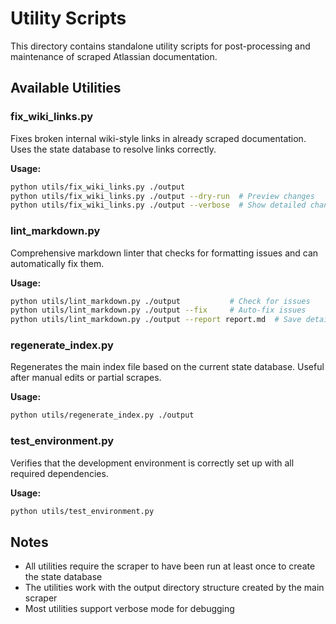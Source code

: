 # Utility Scripts

This directory contains standalone utility scripts for post-processing and maintenance of scraped Atlassian documentation.

## Available Utilities

### fix_wiki_links.py
Fixes broken internal wiki-style links in already scraped documentation. Uses the state database to resolve links correctly.

**Usage:**
```bash
python utils/fix_wiki_links.py ./output
python utils/fix_wiki_links.py ./output --dry-run  # Preview changes
python utils/fix_wiki_links.py ./output --verbose  # Show detailed changes
```

### lint_markdown.py
Comprehensive markdown linter that checks for formatting issues and can automatically fix them.

**Usage:**
```bash
python utils/lint_markdown.py ./output           # Check for issues
python utils/lint_markdown.py ./output --fix     # Auto-fix issues
python utils/lint_markdown.py ./output --report report.md  # Save detailed report
```

### regenerate_index.py
Regenerates the main index file based on the current state database. Useful after manual edits or partial scrapes.

**Usage:**
```bash
python utils/regenerate_index.py ./output
```

### test_environment.py
Verifies that the development environment is correctly set up with all required dependencies.

**Usage:**
```bash
python utils/test_environment.py
```

## Notes
- All utilities require the scraper to have been run at least once to create the state database
- The utilities work with the output directory structure created by the main scraper
- Most utilities support verbose mode for debugging
